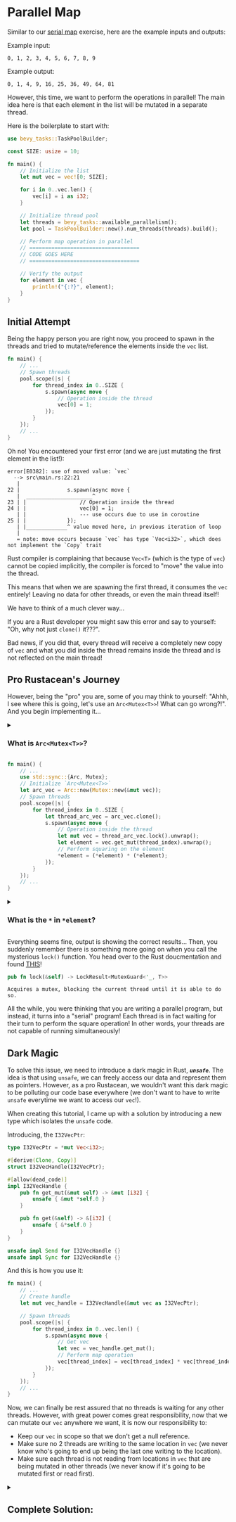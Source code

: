 # Parallel Map

Similar to our [serial map](../serial_map) exercise, here are the example inputs and outputs:

Example input:
```
0, 1, 2, 3, 4, 5, 6, 7, 8, 9
```

Example output:
```
0, 1, 4, 9, 16, 25, 36, 49, 64, 81
```

However, this time, we want to perform the operations in parallel!
The main idea here is that each element in the list will be mutated in a separate thread.

Here is the boilerplate to start with:

```rust
use bevy_tasks::TaskPoolBuilder;

const SIZE: usize = 10;

fn main() {
    // Initialize the list
    let mut vec = vec![0; SIZE];

    for i in 0..vec.len() {
        vec[i] = i as i32;
    }

    // Initialize thread pool
    let threads = bevy_tasks::available_parallelism();
    let pool = TaskPoolBuilder::new().num_threads(threads).build();

    // Perform map operation in parallel
    // ===================================
    // CODE GOES HERE
    // ===================================

    // Verify the output
    for element in vec {
        println!("{:?}", element);
    }
}
```

## Initial Attempt

Being the happy person you are right now, you proceed to spawn in the threads and tried to mutate/reference the elements inside the `vec` list.

```rust
fn main() {
    // ...
    // Spawn threads
    pool.scope(|s| {
        for thread_index in 0..SIZE {
            s.spawn(async move {
                // Operation inside the thread
                vec[0] = 1;
            });
        }
    });
    // ...
}
```

Oh no! You encountered your first error (and we are just mutating the first element in the list!):

```
error[E0382]: use of moved value: `vec`
  --> src\main.rs:22:21
   |
22 |               s.spawn(async move {
   |  _____________________^
23 | |                 // Operation inside the thread
24 | |                 vec[0] = 1;
   | |                 --- use occurs due to use in coroutine
25 | |             });
   | |_____________^ value moved here, in previous iteration of loop
   |
   = note: move occurs because `vec` has type `Vec<i32>`, which does not implement the `Copy` trait
```

Rust compiler is complaining that because `Vec<T>` (which is the type of `vec`) cannot be copied implicitly, the compiler is forced to "move" the value into the thread.

This means that when we are spawning the first thread, it consumes the `vec` entirely!
Leaving no data for other threads, or even the main thread itself!

We have to think of a much clever way...

If you are a Rust developer you might saw this error and say to yourself: "Oh, why not just `clone()` it???".

Bad news, if you did that, every thread will receive a completely new copy of `vec` and what you did inside the thread remains inside the thread and is not reflected on the main thread!

## Pro Rustacean's Journey

However, being the "pro" you are, some of you may think to yourself: "Ahhh, I see where this is going, let's use an `Arc<Mutex<T>>`! What can go wrong?!".
And you begin implementing it...

<details>
<summary>

### What is `Arc<Mutex<T>>`?
</summary>

For those who are new to Rust, you may not understand what it means. Here is how it works:

Imagine you have a treasure chest (the shared data) that you want to protect because many adventurers (threads) are trying to open it at the same time.
To keep things organized, you give each adventurer a key, but there's a rule: only _**one**_ adventurer who has the key can open the chest at any given time.
This prevents them from bumping into each other and making a mess.

Now, the `Arc<Mutex<T>>` is like having a special kind of key ring (`Arc`) that can make copies of the key, so multiple adventurers can have their own copy of the key.
However, they still have to follow the rule (`Mutex`) that only one adventurer can use their key to open the chest at a time.
This way, the treasure remains safe, and the adventurers can take turns accessing it without causing chaos.

</details>

```rust
fn main() {
    // ...
    use std::sync::{Arc, Mutex};
    // Initialize `Arc<Mutex<T>>`
    let arc_vec = Arc::new(Mutex::new(&mut vec));
    // Spawn threads
    pool.scope(|s| {
        for thread_index in 0..SIZE {
            let thread_arc_vec = arc_vec.clone();
            s.spawn(async move {
                // Operation inside the thread
                let mut vec = thread_arc_vec.lock().unwrap();
                let element = vec.get_mut(thread_index).unwrap();
                // Perform squaring on the element
                *element = (*element) * (*element);
            });
        }
    });
    // ...
}
```

<details>
<summary>

### What is the `*` in `*element`?
</summary>

The `*` beside the `element` is a dereference operator, giving you access to the underlying value (`i32`) of the reference pointer (`&i32`).
Hence, "de"-reference.

What's a pointer?
A pointer is basically a memory address that points towards a location in your memory that holds the actual value.

</details>

Everything seems fine, output is showing the correct results...
Then, you suddenly remember there is something more going on when you call the mysterious `lock()` function.
You head over to the Rust doucmentation and found [THIS](https://doc.rust-lang.org/std/sync/struct.Mutex.html#method.lock)!

```rust
pub fn lock(&self) -> LockResult<MutexGuard<'_, T>>
```
```
Acquires a mutex, blocking the current thread until it is able to do so.
```

All the while, you were thinking that you are writing a parallel program, but instead, it turns into a "serial" program!
Each thread is in fact waiting for their turn to perform the square operation!
In other words, your threads are not capable of running simultaneously!

## Dark Magic

To solve this issue, we need to introduce a dark magic in Rust, _**`unsafe`**_.
The idea is that using `unsafe`, we can freely access our data and represent them as pointers.
However, as a pro Rustacean, we wouldn't want this dark magic to be polluting our code base everywhere (we don't want to have to write `unsafe` everytime we want to access our `vec`!).

When creating this tutorial, I came up with a solution by introducing a new type which isolates the `unsafe` code.

Introducing, the `I32VecPtr`:

```rust
type I32VecPtr = *mut Vec<i32>;

#[derive(Clone, Copy)]
struct I32VecHandle(I32VecPtr);

#[allow(dead_code)]
impl I32VecHandle {
    pub fn get_mut(&mut self) -> &mut [i32] {
        unsafe { &mut *self.0 }
    }

    pub fn get(&self) -> &[i32] {
        unsafe { &*self.0 }
    }
}

unsafe impl Send for I32VecHandle {}
unsafe impl Sync for I32VecHandle {}
```

And this is how you use it:

```rust
fn main() {
    // ...
    // Create handle
    let mut vec_handle = I32VecHandle(&mut vec as I32VecPtr);

    // Spawn threads
    pool.scope(|s| {
        for thread_index in 0..vec.len() {
            s.spawn(async move {
                // Get vec
                let vec = vec_handle.get_mut();
                // Perform map operation
                vec[thread_index] = vec[thread_index] * vec[thread_index];
            });
        }
    });
    // ...
}
```

Now, we can finally be rest assured that no threads is waiting for any other threads.
However, with great power comes great responsibility, now that we can mutate our `vec` anywhere we want, it is now our responsibility to:

- Keep our `vec` in scope so that we don't get a null reference.
- Make sure no 2 threads are writing to the same location in `vec` (we never know who's going to end up being the last one writing to the location).
- Make sure each thread is not reading from locations in `vec` that are being mutated in other threads (we never know if it's going to be mutated first or read first).

<details>
<summary>

## Complete Solution:
</summary>

```rust
use bevy_tasks::TaskPoolBuilder;

const SIZE: usize = 10;

fn main() {
    // Initialize the list
    let mut vec = vec![0; SIZE];

    for i in 0..vec.len() {
        vec[i] = i as i32;
    }

    // Create handle
    let mut vec_handle = I32VecHandle(&mut vec as I32VecPtr);

    // Initialize thread pool
    let threads = bevy_tasks::available_parallelism();
    let pool = TaskPoolBuilder::new().num_threads(threads).build();

    // Spawn threads
    pool.scope(|s| {
        for thread_index in 0..vec.len() {
            s.spawn(async move {
                // Get vec
                let vec = vec_handle.get_mut();
                // Perform map operation
                vec[thread_index] = vec[thread_index] * vec[thread_index];
            });
        }
    });

    // Verify the output
    for element in vec {
        println!("{:?}", element);
    }
}

type I32VecPtr = *mut Vec<i32>;

#[derive(Clone, Copy)]
struct I32VecHandle(I32VecPtr);

#[allow(dead_code)]
impl I32VecHandle {
    pub fn get_mut(&mut self) -> &mut [i32] {
        unsafe { &mut *self.0 }
    }

    pub fn get(&self) -> &[i32] {
        unsafe { &*self.0 }
    }
}

unsafe impl Send for I32VecHandle {}
unsafe impl Sync for I32VecHandle {}
```
</details>
